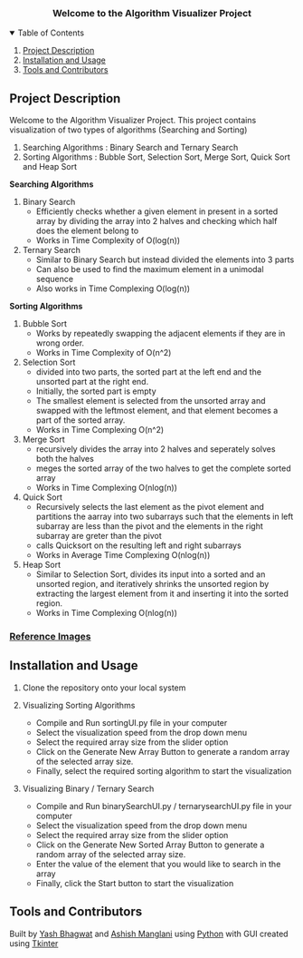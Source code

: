 <br />
<p align="center">
  <h3 align="center">Welcome to the Algorithm Visualizer Project</h3>
</p>

<!-- TABLE OF CONTENTS -->
<details open="open">
  <summary>Table of Contents</summary>
  <ol>
    <li>
      <a href="#project-description">Project Description</a>
    </li>
    <li>
      <a href="#installation-and-usage">Installation and Usage</a>
    </li>
    <li><a href="#tools-and-contributors">Tools and Contributors</a></li>
  </ol>
</details>



<!-- Project Description -->
## Project Description

Welcome to the Algorithm Visualizer Project.
This project contains visualization of two types of algorithms (Searching and Sorting)
1. Searching Algorithms : Binary Search and Ternary Search
2. Sorting Algorithms : Bubble Sort, Selection Sort, Merge Sort, Quick Sort and Heap Sort

**Searching Algorithms**
1. Binary Search 
    * Efficiently checks whether a given element in present in a sorted array by dividing the array into 2 halves and checking which half does the element belong to
    * Works in Time Complexity of O(log(n))
2. Ternary Search
    * Similar to Binary Search but instead divided the elements into 3 parts
    * Can also be used to find the maximum element in a unimodal sequence
    * Also works in Time Complexing O(log(n))

**Sorting Algorithms**
1. Bubble Sort 
    * Works by repeatedly swapping the adjacent elements if they are in wrong order.
    * Works in Time Complexity of O(n^2)
2. Selection Sort
    * divided into two parts, the sorted part at the left end and the unsorted part at the right end.
    * Initially, the sorted part is empty
    * The smallest element is selected from the unsorted array and swapped with the leftmost element, and that element becomes a part of the sorted array.
    * Works in Time Complexing O(n^2)
3. Merge Sort
    * recursively divides the array into 2 halves and seperately solves both the halves
    * meges the sorted array of the two halves to get the complete sorted array
    * Works in Time Complexing O(nlog(n))
4. Quick Sort
    * Recursively selects the last element as the pivot element and partitions the aarray into two subarrays such that the elements in left subarray are less than the pivot and the elements in the right subarray are greter than the pivot
    * calls Quicksort on the resulting left and right subarrays
    * Works in Average Time Complexing O(nlog(n))
5. Heap Sort
    * Similar to Selection Sort, divides its input into a sorted and an unsorted region, and iteratively shrinks the unsorted region by extracting the largest element from it and inserting it into the sorted region.
    * Works in Time Complexing O(nlog(n))

### [Reference Images](images)
<!-- Installation and Usage -->
## Installation and Usage

1. Clone the repository onto your local system
2. Visualizing Sorting Algorithms
    * Compile and Run sortingUI.py file in your computer
    * Select the visualization speed from the drop down menu
    * Select the required array size from the slider option
    * Click on the Generate New Array Button to generate a random array of the selected array size.
    * Finally, select the required sorting algorithm to start the visualization
    
3. Visualizing Binary / Ternary Search
    * Compile and Run binarySearchUI.py / ternarysearchUI.py file in your computer
    * Select the visualization speed from the drop down menu
    * Select the required array size from the slider option
    * Click on the Generate New Sorted Array Button to generate a random array of the selected array size.
    * Enter the value of the element that you would like to search in the array
    * Finally, click the Start button to start the visualization
    
<!-- Contributors -->
## Tools and Contributors 
Built by [Yash Bhagwat](https://github.com/Yash-bhagwat) and [Ashish Manglani](https://github.com/ashish-manglani) using [Python](https://www.python.org/) with GUI created using [Tkinter](https://docs.python.org/3/library/tkinter.html)
